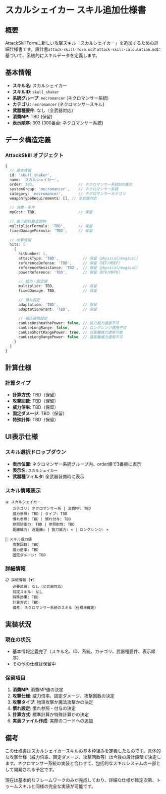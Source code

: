 # スカルシェイカー スキル追加仕様書

## 概要

AttackSkillFormに新しい攻撃スキル「スカルシェイカー」を追加するための詳細仕様書です。設計書`attack-skill-form.md`と`attack-skill-calculation.md`に基づいて、系統的にスキルデータを定義します。

## 基本情報

- **スキル名**: スカルシェイカー
- **スキルID**: `skull_shaker`
- **系統グループ**: `necromancer` (ネクロマンサー系統)
- **カテゴリ**: `necromancer` (ネクロマンサースキル)
- **武器種要件**: なし（全武器対応）
- **消費MP**: TBD (保留)
- **表示順序**: 303 (300番台: ネクロマンサー系統)

## データ構造定義

### AttackSkill オブジェクト

```typescript
{
  // 基本情報
  id: 'skull_shaker',
  name: 'スカルシェイカー',
  order: 303,                    // ネクロマンサー系統300番台
  systemGroup: 'necromancer',    // ネクロマンサー系統
  category: 'necromancer',       // ネクロマンサーカテゴリ
  weaponTypeRequirements: [], // 全武器対応
  
  // 消費・条件
  mpCost: TBD,                   // 保留
  
  // 表示用計算式説明
  multiplierFormula: 'TBD',      // 保留
  fixedDamageFormula: 'TBD',     // 保留
  
  // 攻撃情報
  hits: [
    {
      hitNumber: 1,
      attackType: 'TBD',           // 保留（physical/magical）
      referenceDefense: 'TBD',     // 保留（DEF/MDEF）
      referenceResistance: 'TBD',  // 保留（physical/magical）
      powerReference: 'TBD',       // 保留（ATK/MATK）
      
      // 威力・固定値
      multiplier: TBD,             // 保留
      fixedDamage: TBD,            // 保留
      
      // 慣れ設定
      adaptation: 'TBD',           // 保留
      adaptationGrant: 'TBD',      // 保留
      
      // 補正適用設定
      canUseUnsheathePower: false, // 抜刀威力適用不可
      canUseLongRange: false,      // ロングレンジ適用不可
      canUseShortRangePower: true, // 近距離威力適用可能
      canUseLongRangePower: false  // 遠距離威力適用不可
    }
  ]
}
```

## 計算仕様

### 計算タイプ
- **計算方式**: TBD（保留）
- **攻撃回数**: TBD（保留）
- **威力倍率**: TBD（保留）
- **固定ダメージ**: TBD（保留）
- **特殊計算**: TBD（保留）

## UI表示仕様

### スキル選択ドロップダウン
- **表示位置**: ネクロマンサー系統グループ内、order順で3番目に表示
- **表示名**: `スカルシェイカー`
- **武器種フィルタ**: 全武器装備時に表示

### スキル情報表示
```
📊 スカルシェイカー
　　カテゴリ: ネクロマンサー系 | 消費MP: TBD
　　威力参照: TBD | タイプ: TBD
　　慣れ参照: TBD | 慣れ付与: TBD
　　参照防御力: TBD | 参照耐性: TBD
　　距離威力: 近距離○ | 抜刀威力: × | ロングレンジ: ×

🎯 スキル威力値
　　攻撃回数: TBD
　　威力倍率: TBD
　　固定ダメージ: TBD
```

### 詳細情報
```
📋 詳細情報 [▼]
　　必要武器: なし（全武器対応）
　　前提スキル: なし
　　特殊効果: TBD
　　計算方式: TBD
　　備考: ネクロマンサー系統のスキル（仕様未確定）
```

## 実装状況

### 現在の状況
- 基本情報定義完了（スキル名、ID、系統、カテゴリ、武器種要件、表示順序）
- その他の仕様は保留中

### 保留項目
1. **消費MP**: 消費MP値の決定
2. **攻撃仕様**: 威力倍率、固定ダメージ、攻撃回数の決定
3. **攻撃タイプ**: 物理攻撃か魔法攻撃かの決定
4. **慣れ設定**: 慣れ参照・付与の決定
5. **計算方式**: 標準計算か特殊計算かの決定
6. **実装ファイル作成**: 実際のコードへの追加

## 備考

この仕様書はスカルシェイカースキルの基本枠組みを定義したものです。具体的な攻撃仕様（威力倍率、固定ダメージ、攻撃回数等）は今後の設計段階で決定します。ネクロマンサー系統の実装と合わせて、包括的なスキルシステムの一部として開発される予定です。

現在は基本的なフレームワークのみが完成しており、詳細な仕様が確定次第、トゥームスキルと同様の完全な実装が可能です。